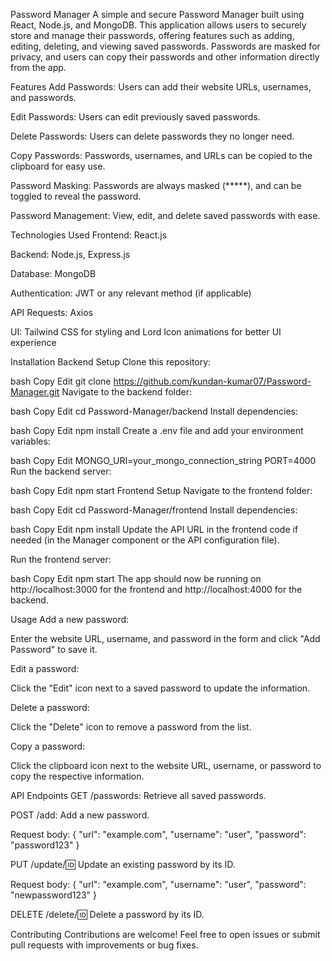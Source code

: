 Password Manager
A simple and secure Password Manager built using React, Node.js, and MongoDB. This application allows users to securely store and manage their passwords, offering features such as adding, editing, deleting, and viewing saved passwords. Passwords are masked for privacy, and users can copy their passwords and other information directly from the app.

Features
Add Passwords: Users can add their website URLs, usernames, and passwords.

Edit Passwords: Users can edit previously saved passwords.

Delete Passwords: Users can delete passwords they no longer need.

Copy Passwords: Passwords, usernames, and URLs can be copied to the clipboard for easy use.

Password Masking: Passwords are always masked (*****), and can be toggled to reveal the password.

Password Management: View, edit, and delete saved passwords with ease.

Technologies Used
Frontend: React.js

Backend: Node.js, Express.js

Database: MongoDB

Authentication: JWT or any relevant method (if applicable)

API Requests: Axios

UI: Tailwind CSS for styling and Lord Icon animations for better UI experience

Installation
Backend Setup
Clone this repository:

bash
Copy
Edit
git clone https://github.com/kundan-kumar07/Password-Manager.git
Navigate to the backend folder:

bash
Copy
Edit
cd Password-Manager/backend
Install dependencies:

bash
Copy
Edit
npm install
Create a .env file and add your environment variables:

bash
Copy
Edit
MONGO_URI=your_mongo_connection_string
PORT=4000
Run the backend server:

bash
Copy
Edit
npm start
Frontend Setup
Navigate to the frontend folder:

bash
Copy
Edit
cd Password-Manager/frontend
Install dependencies:

bash
Copy
Edit
npm install
Update the API URL in the frontend code if needed (in the Manager component or the API configuration file).

Run the frontend server:

bash
Copy
Edit
npm start
The app should now be running on http://localhost:3000 for the frontend and http://localhost:4000 for the backend.

Usage
Add a new password:

Enter the website URL, username, and password in the form and click "Add Password" to save it.

Edit a password:

Click the "Edit" icon next to a saved password to update the information.

Delete a password:

Click the "Delete" icon to remove a password from the list.

Copy a password:

Click the clipboard icon next to the website URL, username, or password to copy the respective information.

API Endpoints
GET /passwords: Retrieve all saved passwords.

POST /add: Add a new password.

Request body: { "url": "example.com", "username": "user", "password": "password123" }

PUT /update/:id: Update an existing password by its ID.

Request body: { "url": "example.com", "username": "user", "password": "newpassword123" }

DELETE /delete/:id: Delete a password by its ID.

Contributing
Contributions are welcome! Feel free to open issues or submit pull requests with improvements or bug fixes.

